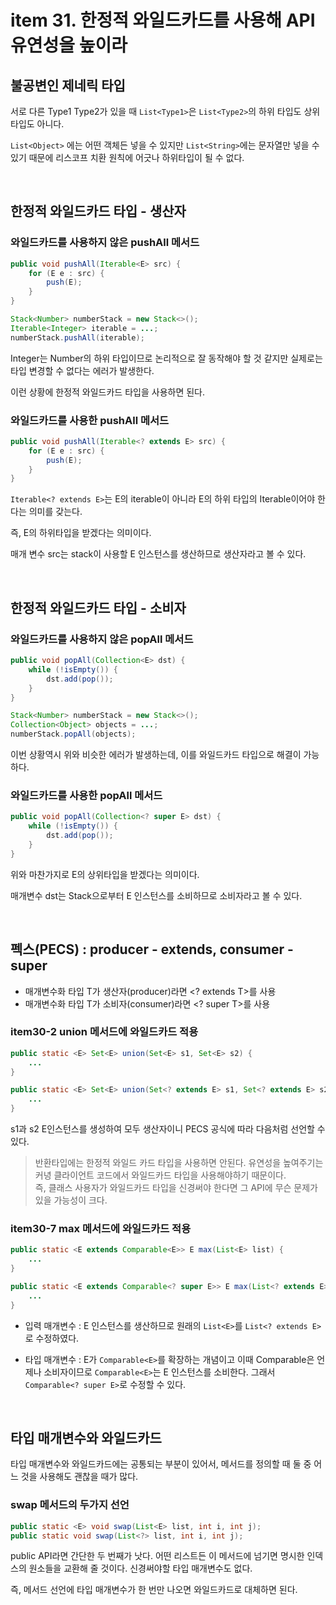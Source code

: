 # item 31. 한정적 와일드카드를 사용해 API 유연성을 높이라

## 불공변인 제네릭 타입

서로 다른 Type1 Type2가 있을 때 `List<Type1>`은 `List<Type2>`의 하위 타입도 상위 타입도 아니다.

`List<Object>` 에는 어떤 객체든 넣을 수 있지만 `List<String>`에는 문자열만 넣을 수 있기 때문에 리스코프 치환 원칙에 어긋나 하위타입이 될 수 없다.

<br>

## 한정적 와일드카드 타입 - 생산자

### 와일드카드를 사용하지 않은 pushAll 메서드

```java
public void pushAll(Iterable<E> src) {
    for (E e : src) {
        push(E);
    }	
}
```

```java
Stack<Number> numberStack = new Stack<>();
Iterable<Integer> iterable = ...;
numberStack.pushAll(iterable);
```

Integer는 Number의 하위 타입이므로 논리적으로 잘 동작해야 할 것 같지만 실제로는 타입 변경할 수 없다는 에러가 발생한다.

이런 상황에 한정적 와일드카드 타입을 사용하면 된다.

### 와일드카드를 사용한 pushAll 메서드

```java
public void pushAll(Iterable<? extends E> src) {
    for (E e : src) {
        push(E);
    }
}
```

`Iterable<? extends E>`는 E의 iterable이 아니라 E의 하위 타입의 Iterable이어야 한다는 의미를 갖는다.

즉, E의 하위타입을 받겠다는 의미이다.

매개 변수 src는 stack이 사용할 E 인스턴스를 생산하므로 생산자라고 볼 수 있다.

<br>

## 한정적 와일드카드 타입 - 소비자

### 와일드카드를 사용하지 않은 popAll 메서드

```java
public void popAll(Collection<E> dst) {
    while (!isEmpty()) {
        dst.add(pop());
    }
}
```


```java
Stack<Number> numberStack = new Stack<>();
Collection<Object> objects = ...; 
numberStack.popAll(objects);
```

이번 상황역시 위와 비슷한 에러가 발생하는데, 이를 와일드카드 타입으로 해결이 가능하다.

### 와일드카드를 사용한 popAll 메서드

```java
public void popAll(Collection<? super E> dst) {
    while (!isEmpty()) {
        dst.add(pop());
    }
}
```
위와 마찬가지로 E의 상위타입을 받겠다는 의미이다.

매개변수 dst는 Stack으로부터 E 인스턴스를 소비하므로 소비자라고 볼 수 있다.

<br>

## 펙스(PECS) : producer - extends, consumer - super

- 매개변수화 타입 T가 생산자(producer)라면 <? extends T>를 사용
- 매개변수화 타입 T가 소비자(consumer)라면 <? super T>를 사용

### item30-2 union 메서드에 와일드카드 적용

```java
public static <E> Set<E> union(Set<E> s1, Set<E> s2) {
    ...
}

public static <E> Set<E> union(Set<? extends E> s1, Set<? extends E> s2) {
    ...
}
```

s1과 s2 E인스턴스를 생성하여 모두 생산자이니 PECS 공식에 따라 다음처럼 선언할 수 있다.

> 반환타입에는 한정적 와일드 카드 타입을 사용하면 안된다. 유연성을 높여주기는 커녕 클라이언트 코드에서 와일드카드 타입을 사용해야하기 때문이다.  
> 즉, 클래스 사용자가 와일드카드 타입을 신경써야 한다면 그 API에 무슨 문제가 있을 가능성이 크다.

### item30-7 max 메서드에 와일드카드 적용

```java
public static <E extends Comparable<E>> E max(List<E> list) {
    ...
}

public static <E extends Comparable<? super E>> E max(List<? extends E> list) {
    ...
}
```

- 입력 매개변수 : E 인스턴스를 생산하므로 원래의 `List<E>`를 `List<? extends E>`로 수정하였다.

- 타입 매개변수 : E가 `Comparable<E>`를 확장하는 개념이고 이때 Comparable은 언제나 소비자이므로 `Comparable<E>`는 E 인스턴스를 소비한다. 그래서 `Comparable<? super E>`로 수정할 수 있다.

<br>

## 타입 매개변수와 와일드카드

타입 매개변수와 와일드카드에는 공통되는 부분이 있어서, 메서드를 정의할 때 둘 중 어느 것을 사용해도 괜찮을 때가 많다.

### swap 메서드의 두가지 선언

```java
public static <E> void swap(List<E> list, int i, int j);
public static void swap(List<?> list, int i, int j);
```

public API라면 간단한 두 번째가 낫다. 어떤 리스트든 이 메서드에 넘기면 명시한 인덱스의 원소들을 교환해 줄 것이다. 신경써야할 타입 매개변수도 없다.

즉, 메서드 선언에 타입 매개변수가 한 번만 나오면 와일드카드로 대체하면 된다.




